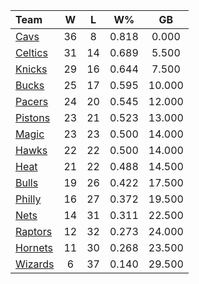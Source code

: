 | Team                            |  W  |  L  |  W%   |   GB   |
|:--------------------------------|:---:|:---:|:-----:|:------:|
| [Cavs](/r/clevelandcavs)        | 36  |  8  | 0.818 | 0.000  |
| [Celtics](/r/bostonceltics)     | 31  | 14  | 0.689 | 5.500  |
| [Knicks](/r/NYKnicks)           | 29  | 16  | 0.644 | 7.500  |
| [Bucks](/r/MkeBucks)            | 25  | 17  | 0.595 | 10.000 |
| [Pacers](/r/pacers)             | 24  | 20  | 0.545 | 12.000 |
| [Pistons](/r/DetroitPistons)    | 23  | 21  | 0.523 | 13.000 |
| [Magic](/r/OrlandoMagic)        | 23  | 23  | 0.500 | 14.000 |
| [Hawks](/r/AtlantaHawks)        | 22  | 22  | 0.500 | 14.000 |
| [Heat](/r/heat)                 | 21  | 22  | 0.488 | 14.500 |
| [Bulls](/r/chicagobulls)        | 19  | 26  | 0.422 | 17.500 |
| [Philly](/r/sixers)             | 16  | 27  | 0.372 | 19.500 |
| [Nets](/r/GoNets)               | 14  | 31  | 0.311 | 22.500 |
| [Raptors](/r/torontoraptors)    | 12  | 32  | 0.273 | 24.000 |
| [Hornets](/r/CharlotteHornets)  | 11  | 30  | 0.268 | 23.500 |
| [Wizards](/r/washingtonwizards) |  6  | 37  | 0.140 | 29.500 |